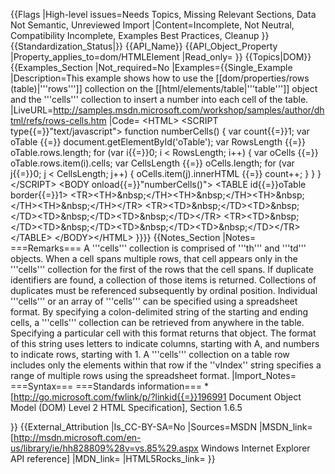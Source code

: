 {{Flags
|High-level issues=Needs Topics, Missing Relevant Sections, Data Not Semantic, Unreviewed Import
|Content=Incomplete, Not Neutral, Compatibility Incomplete, Examples Best Practices, Cleanup
}}
{{Standardization_Status|}}
{{API_Name}}
{{API_Object_Property
|Property_applies_to=dom/HTMLElement
|Read_only=
}}
{{Topics|DOM}}
{{Examples_Section
|Not_required=No
|Examples={{Single_Example
|Description=This example shows how to use the [[dom/properties/rows (table)|'''rows''']] collection on the [[html/elements/table|'''table''']] object and the '''cells''' collection to insert a number into each cell of the table.
|LiveURL=http://samples.msdn.microsoft.com/workshop/samples/author/dhtml/refs/rows-cells.htm
|Code=
&lt;HTML&gt;
&lt;SCRIPT type{{=}}"text/javascript"&gt;
function numberCells()
{
	var count{{=}}1;
	var oTable {{=}} document.getElementById('oTable');
	var RowsLength {{=}} oTable.rows.length;
	for (var i{{=}}0; i &lt; RowsLength; i++)
	{
	    var oCells {{=}} oTable.rows.item(i).cells;
	    var CellsLength {{=}} oCells.length;
	    for (var j{{=}}0; j &lt; CellsLength; j++) 
	    {
		    oCells.item(j).innerHTML {{=}} count++;
	    }
	}
}
&lt;/SCRIPT&gt;
&lt;BODY onload{{=}}"numberCells()"&gt;
&lt;TABLE id{{=}}oTable border{{=}}1&gt;
&lt;TR&gt;&lt;TH&gt;&amp;nbsp;&lt;/TH&gt;&lt;TH&gt;&amp;nbsp;&lt;/TH&gt;&lt;TH&gt;&amp;nbsp;&lt;/TH&gt;&lt;TH&gt;&amp;nbsp;&lt;/TH&gt;&lt;/TR&gt;
&lt;TR&gt;&lt;TD&gt;&amp;nbsp;&lt;/TD&gt;&lt;TD&gt;&amp;nbsp;&lt;/TD&gt;&lt;TD&gt;&amp;nbsp;&lt;/TD&gt;&lt;TD&gt;&amp;nbsp;&lt;/TD&gt;&lt;/TR&gt;
&lt;TR&gt;&lt;TD&gt;&amp;nbsp;&lt;/TD&gt;&lt;TD&gt;&amp;nbsp;&lt;/TD&gt;&lt;TD&gt;&amp;nbsp;&lt;/TD&gt;&lt;TD&gt;&amp;nbsp;&lt;/TD&gt;&lt;/TR&gt;
&lt;/TABLE&gt;
&lt;/BODY&gt;&lt;/HTML&gt; 
}}}}
{{Notes_Section
|Notes=
===Remarks===
A '''cells''' collection is comprised of '''th''' and '''td''' objects.
When a cell spans multiple rows, that cell appears only in the '''cells''' collection for the first of the rows that the cell spans.
If duplicate identifiers are found, a collection of those items is returned. Collections of duplicates must be referenced subsequently by ordinal position.
Individual '''cells''' or an array of '''cells''' can be specified using a spreadsheet format. By specifying a colon-delimited string of the starting and ending cells, a '''cells''' collection can be retrieved from anywhere in the table. Specifying a particular cell with this format returns that object. The format of this string uses letters to indicate columns, starting with A, and numbers to indicate rows, starting with 1. A '''cells''' collection on a table row includes only the elements within that row if the ''vIndex'' string specifies a range of multiple rows using the spreadsheet format.
|Import_Notes=
===Syntax===
===Standards information===
*[http://go.microsoft.com/fwlink/p/?linkid{{=}}196991 Document Object Model (DOM) Level 2 HTML Specification], Section 1.6.5


}}
{{External_Attribution
|Is_CC-BY-SA=No
|Sources=MSDN
|MSDN_link=[http://msdn.microsoft.com/en-us/library/ie/hh828809%28v=vs.85%29.aspx Windows Internet Explorer API reference]
|MDN_link=
|HTML5Rocks_link=
}}